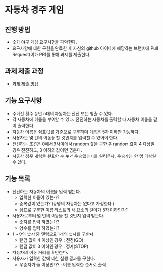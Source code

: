 # 자동차 경주 게임
## 진행 방법
* 숫자 야구 게임 요구사항을 파악한다.
* 요구사항에 대한 구현을 완료한 후 자신의 github 아이디에 해당하는 브랜치에 Pull Request(이하 PR)를 통해 과제를 제출한다.

## 과제 제출 과정
* [과제 제출 방법](https://github.com/next-step/nextstep-docs/tree/master/precourse)


## 기능 요구사항
  
- 주어진 횟수 동안 n대의 자동차는 전진 또는 멈출 수 있다.  
- 각 자동차에 이름을 부여할 수 있다. 전진하는 자동차를 출력할 때 자동차 이름을 같이 출력한다.  
- 자동차 이름은 쉼표(,)를 기준으로 구분하며 이름은 5자 이하만 가능하다.  
- 사용자는 몇 번의 이동을 할 것인지를 입력할 수 있어야 한다.  
- 전진하는 조건은 0에서 9사이에서 random 값을 구한 후 random 값이 4 이상일 경우 전진하고, 3 이하의 값이면 멈춘다.  
- 자동차 경주 게임을 완료한 후 누가 우승했는지를 알려준다. 우승자는 한 명 이상일 수 있다.  
  
  
## 기능 목록
  
- 전진하는 자동차의 이름을 입력 받는다.
  - 입력한 이름이 있는가?
  - 중복값이 있는가? (동명의 자동차는 없다고 가정한다.)
  - 쉼표로 구분한 이름 리스트의 각 요소의 길이가 5자 이하인가?
- 사용자로부터 몇 번의 이동을 할 것인지 입력 받는다.
  - 숫자를 입력 하였는가?
  - 양수를 입력 하였는가?
- 1 ~ 9의 숫자 중 랜덤으로 1개의 숫자를 구한다.
  - 랜덤 값이 4 이상인 경우 : 전진(GO)
  - 랜덤 값이 3 이하인 경우 : 정지(STOP)
- 자동차의 이동 거리를 확인한다.
- 사용자가 입력한 값에 대한 실행 결과를 구한다.
  - 우승자가 둘 이상인가? : 이름 입력한 순서로 출력